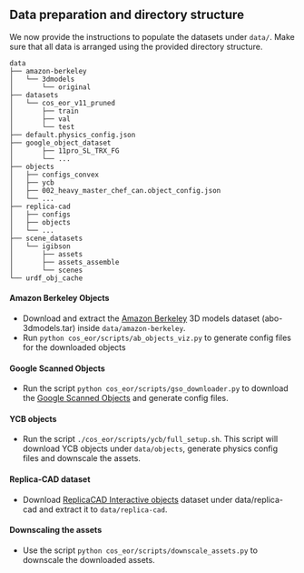 ## Data preparation and directory structure


We now provide the instructions to populate the datasets under `data/`. Make sure that all data is arranged using the provided directory structure.

```
data
├── amazon-berkeley
│   └── 3dmodels
│       └── original
├── datasets
│   └── cos_eor_v11_pruned
│       ├── train
│       ├── val
│       └── test
├── default.physics_config.json  
├── google_object_dataset
│       ├── 11pro_SL_TRX_FG
│       └── ...
├── objects
│   ├── configs_convex
│   ├── ycb
│   ├── 002_heavy_master_chef_can.object_config.json
│   └── ...
├── replica-cad
│   ├── configs
│   ├── objects
│   └── ...
├── scene_datasets
│   └── igibson
│       ├── assets
│       ├── assets_assemble
│       └── scenes
└── urdf_obj_cache

```
#### Amazon Berkeley Objects 
- Download and extract the [Amazon Berkeley](https://amazon-berkeley-objects.s3.amazonaws.com/index.html) 3D models dataset (abo-3dmodels.tar) inside `data/amazon-berkeley`.
- Run `python cos_eor/scripts/ab_objects_viz.py` to generate config files for the downloaded objects

#### Google Scanned Objects
- Run the script `python cos_eor/scripts/gso_downloader.py` to download the [Google Scanned Objects](https://app.ignitionrobotics.org/GoogleResearch/fuel/collections/Google%20Scanned%20Objects) and generate config files.

#### YCB objects
- Run the script `./cos_eor/scripts/ycb/full_setup.sh`. This script will download YCB objects under `data/objects`, generate physics config files and downscale the assets.

#### Replica-CAD dataset
- Download [ReplicaCAD Interactive objects](https://aihabitat.org/datasets/replica_cad/) dataset under data/replica-cad and extract it to `data/replica-cad`.

#### Downscaling the assets
- Use the script `python cos_eor/scripts/downscale_assets.py` to downscale the downloaded assets.
